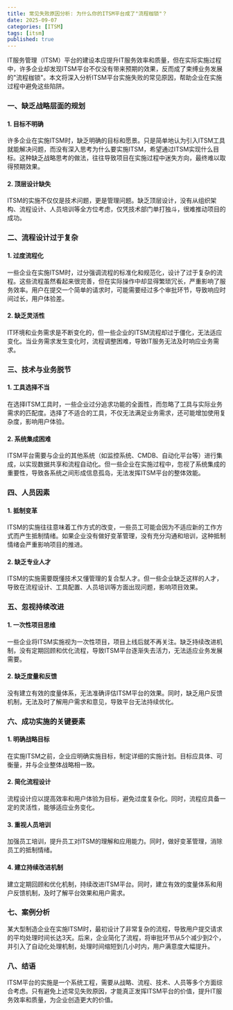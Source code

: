 ```yaml
---
title: 常见失败原因分析: 为什么你的ITSM平台成了"流程枷锁"？
date: 2025-09-07
categories: [ITSM]
tags: [itsm]
published: true
---
```

IT服务管理（ITSM）平台的建设本应提升IT服务效率和质量，但在实际实施过程中，许多企业却发现ITSM平台不仅没有带来预期的效果，反而成了束缚业务发展的"流程枷锁"。本文将深入分析ITSM平台实施失败的常见原因，帮助企业在实施过程中避免这些陷阱。

### 一、缺乏战略层面的规划

#### 1. 目标不明确

许多企业在实施ITSM时，缺乏明确的目标和愿景。只是简单地认为引入ITSM工具就能解决问题，而没有深入思考为什么要实施ITSM，希望通过ITSM实现什么目标。这种缺乏战略思考的做法，往往导致项目在实施过程中迷失方向，最终难以取得预期效果。

#### 2. 顶层设计缺失

ITSM的实施不仅仅是技术问题，更是管理问题。缺乏顶层设计，没有从组织架构、流程设计、人员培训等全方位考虑，仅凭技术部门单打独斗，很难推动项目的成功。

### 二、流程设计过于复杂

#### 1. 过度流程化

一些企业在实施ITSM时，过分强调流程的标准化和规范化，设计了过于复杂的流程。这些流程虽然看起来很完善，但在实际操作中却显得繁琐冗长，严重影响了服务效率。用户在提交一个简单的请求时，可能需要经过多个审批环节，导致响应时间过长，用户体验差。

#### 2. 缺乏灵活性

IT环境和业务需求是不断变化的，但一些企业的ITSM流程却过于僵化，无法适应变化。当业务需求发生变化时，流程调整困难，导致IT服务无法及时响应业务需求。

### 三、技术与业务脱节

#### 1. 工具选择不当

在选择ITSM工具时，一些企业过分追求功能的全面性，而忽略了工具与实际业务需求的匹配度。选择了不适合的工具，不仅无法满足业务需求，还可能增加使用复杂度，影响用户体验。

#### 2. 系统集成困难

ITSM平台需要与企业的其他系统（如监控系统、CMDB、自动化平台等）进行集成，以实现数据共享和流程自动化。但一些企业在实施过程中，忽视了系统集成的重要性，导致各系统之间形成信息孤岛，无法发挥ITSM平台的整体效能。

### 四、人员因素

#### 1. 抵制变革

ITSM的实施往往意味着工作方式的改变，一些员工可能会因为不适应新的工作方式而产生抵制情绪。如果企业没有做好变革管理，没有充分沟通和培训，这种抵制情绪会严重影响项目的推进。

#### 2. 缺乏专业人才

ITSM的实施需要既懂技术又懂管理的复合型人才。但一些企业缺乏这样的人才，导致在流程设计、工具配置、人员培训等方面出现问题，影响项目效果。

### 五、忽视持续改进

#### 1. 一次性项目思维

一些企业将ITSM实施视为一次性项目，项目上线后就不再关注。缺乏持续改进机制，没有定期回顾和优化流程，导致ITSM平台逐渐失去活力，无法适应业务发展需要。

#### 2. 缺乏度量和反馈

没有建立有效的度量体系，无法准确评估ITSM平台的效果。同时，缺乏用户反馈机制，无法及时了解用户需求和意见，导致平台无法持续优化。

### 六、成功实施的关键要素

#### 1. 明确战略目标

在实施ITSM之前，企业应明确实施目标，制定详细的实施计划。目标应具体、可衡量，并与企业整体战略相一致。

#### 2. 简化流程设计

流程设计应以提高效率和用户体验为目标，避免过度复杂化。同时，流程应具备一定的灵活性，能够适应业务变化。

#### 3. 重视人员培训

加强员工培训，提升员工对ITSM的理解和应用能力。同时，做好变革管理，消除员工的抵制情绪。

#### 4. 建立持续改进机制

建立定期回顾和优化机制，持续改进ITSM平台。同时，建立有效的度量体系和用户反馈机制，及时了解平台效果和用户需求。

### 七、案例分析

某大型制造企业在实施ITSM时，最初设计了非常复杂的流程，导致用户提交请求的平均处理时间长达3天。后来，企业简化了流程，将审批环节从5个减少到2个，并引入了自动化处理机制，处理时间缩短到几小时内，用户满意度大幅提升。

### 八、结语

ITSM平台的实施是一个系统工程，需要从战略、流程、技术、人员等多个方面综合考虑。只有避免上述常见失败原因，才能真正发挥ITSM平台的价值，提升IT服务效率和质量，为企业创造更大的价值。